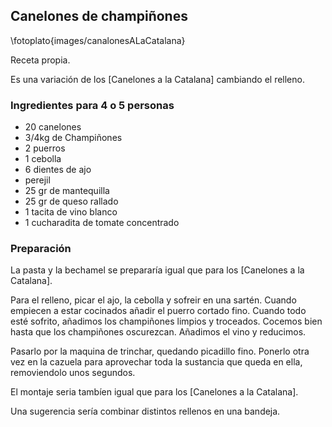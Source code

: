 ## Canelones de champiñones

\fotoplato{images/canalonesALaCatalana}

Receta propia.

Es una variación de los [Canelones a la Catalana]
cambiando el relleno.

### Ingredientes para 4 o 5 personas

- 20 canelones
- 3/4kg de Champiñones
- 2 puerros
- 1 cebolla
- 6 dientes de ajo
- perejil
- 25 gr de mantequilla
- 25 gr de queso rallado
- 1 tacita de vino blanco
- 1 cucharadita de tomate concentrado

### Preparación

La pasta y la bechamel se prepararía igual que para
los [Canelones a la Catalana].

Para el relleno, picar el ajo, la cebolla y sofreir en una sartén.
Cuando empiecen a estar cocinados añadir el puerro cortado fino.
Cuando todo esté sofrito, añadimos los champiñones limpios y troceados.
Cocemos bien hasta que los champiñones oscurezcan.
Añadimos el vino y reducimos.

Pasarlo por la maquina de trinchar, quedando picadillo fino.
Ponerlo otra vez en la cazuela para aprovechar toda la sustancia que queda en ella, removiendolo unos segundos.

El montaje seria tambíen igual que para los
[Canelones a la Catalana].

Una sugerencia sería combinar distintos rellenos en una bandeja.



